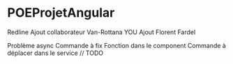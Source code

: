 # POEProjetAngular
Redline
Ajout collaborateur Van-Rottana YOU
Ajout Florent Fardel

Problème async Commande à fix
Fonction dans le component Commande à déplacer dans le service // TODO
